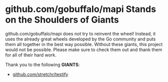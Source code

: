 # github.com/gobuffalo/mapi Stands on the Shoulders of Giants

github.com/gobuffalo/mapi does not try to reinvent the wheel! Instead, it uses the already great wheels developed by the Go community and puts them all together in the best way possible. Without these giants, this project would not be possible. Please make sure to check them out and thank them for all of their hard work.

Thank you to the following **GIANTS**:


* [github.com/stretchr/testify](https://godoc.org/github.com/stretchr/testify)
